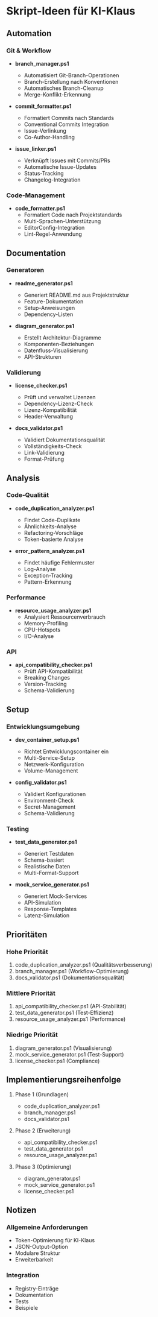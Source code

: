 # Skript-Ideen für KI-Klaus

## Automation

### Git & Workflow
- **branch_manager.ps1**
  - Automatisiert Git-Branch-Operationen
  - Branch-Erstellung nach Konventionen
  - Automatisches Branch-Cleanup
  - Merge-Konflikt-Erkennung

- **commit_formatter.ps1**
  - Formatiert Commits nach Standards
  - Conventional Commits Integration
  - Issue-Verlinkung
  - Co-Author-Handling

- **issue_linker.ps1**
  - Verknüpft Issues mit Commits/PRs
  - Automatische Issue-Updates
  - Status-Tracking
  - Changelog-Integration

### Code-Management
- **code_formatter.ps1**
  - Formatiert Code nach Projektstandards
  - Multi-Sprachen-Unterstützung
  - EditorConfig-Integration
  - Lint-Regel-Anwendung

## Documentation

### Generatoren
- **readme_generator.ps1**
  - Generiert README.md aus Projektstruktur
  - Feature-Dokumentation
  - Setup-Anweisungen
  - Dependency-Listen

- **diagram_generator.ps1**
  - Erstellt Architektur-Diagramme
  - Komponenten-Beziehungen
  - Datenfluss-Visualisierung
  - API-Strukturen

### Validierung
- **license_checker.ps1**
  - Prüft und verwaltet Lizenzen
  - Dependency-Lizenz-Check
  - Lizenz-Kompatibilität
  - Header-Verwaltung

- **docs_validator.ps1**
  - Validiert Dokumentationsqualität
  - Vollständigkeits-Check
  - Link-Validierung
  - Format-Prüfung

## Analysis

### Code-Qualität
- **code_duplication_analyzer.ps1**
  - Findet Code-Duplikate
  - Ähnlichkeits-Analyse
  - Refactoring-Vorschläge
  - Token-basierte Analyse

- **error_pattern_analyzer.ps1**
  - Findet häufige Fehlermuster
  - Log-Analyse
  - Exception-Tracking
  - Pattern-Erkennung

### Performance
- **resource_usage_analyzer.ps1**
  - Analysiert Ressourcenverbrauch
  - Memory-Profiling
  - CPU-Hotspots
  - I/O-Analyse

### API
- **api_compatibility_checker.ps1**
  - Prüft API-Kompatibilität
  - Breaking Changes
  - Version-Tracking
  - Schema-Validierung

## Setup

### Entwicklungsumgebung
- **dev_container_setup.ps1**
  - Richtet Entwicklungscontainer ein
  - Multi-Service-Setup
  - Netzwerk-Konfiguration
  - Volume-Management

- **config_validator.ps1**
  - Validiert Konfigurationen
  - Environment-Check
  - Secret-Management
  - Schema-Validierung

### Testing
- **test_data_generator.ps1**
  - Generiert Testdaten
  - Schema-basiert
  - Realistische Daten
  - Multi-Format-Support

- **mock_service_generator.ps1**
  - Generiert Mock-Services
  - API-Simulation
  - Response-Templates
  - Latenz-Simulation

## Prioritäten

### Hohe Priorität
1. code_duplication_analyzer.ps1 (Qualitätsverbesserung)
2. branch_manager.ps1 (Workflow-Optimierung)
3. docs_validator.ps1 (Dokumentationsqualität)

### Mittlere Priorität
1. api_compatibility_checker.ps1 (API-Stabilität)
2. test_data_generator.ps1 (Test-Effizienz)
3. resource_usage_analyzer.ps1 (Performance)

### Niedrige Priorität
1. diagram_generator.ps1 (Visualisierung)
2. mock_service_generator.ps1 (Test-Support)
3. license_checker.ps1 (Compliance)

## Implementierungsreihenfolge

1. Phase 1 (Grundlagen)
   - code_duplication_analyzer.ps1
   - branch_manager.ps1
   - docs_validator.ps1

2. Phase 2 (Erweiterung)
   - api_compatibility_checker.ps1
   - test_data_generator.ps1
   - resource_usage_analyzer.ps1

3. Phase 3 (Optimierung)
   - diagram_generator.ps1
   - mock_service_generator.ps1
   - license_checker.ps1

## Notizen

### Allgemeine Anforderungen
- Token-Optimierung für KI-Klaus
- JSON-Output-Option
- Modulare Struktur
- Erweiterbarkeit

### Integration
- Registry-Einträge
- Dokumentation
- Tests
- Beispiele
